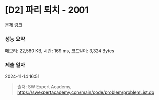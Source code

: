 # [D2] 파리 퇴치 - 2001 

[문제 링크](https://swexpertacademy.com/main/code/problem/problemDetail.do?contestProbId=AV5PzOCKAigDFAUq) 

### 성능 요약

메모리: 22,580 KB, 시간: 169 ms, 코드길이: 3,324 Bytes

### 제출 일자

2024-11-14 16:51



> 출처: SW Expert Academy, https://swexpertacademy.com/main/code/problem/problemList.do